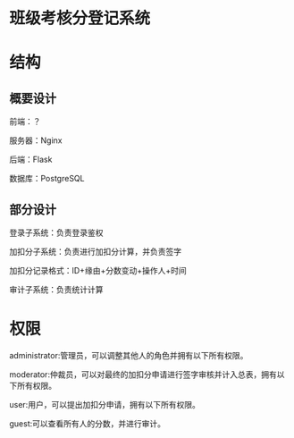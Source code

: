 # 班级考核分登记系统

# 结构

## 概要设计

前端：？

服务器：Nginx

后端：Flask

数据库：PostgreSQL

## 部分设计

登录子系统：负责登录鉴权

加扣分子系统：负责进行加扣分计算，并负责签字

加扣分记录格式：ID+缘由+分数变动+操作人+时间

审计子系统：负责统计计算

# 权限

administrator:管理员，可以调整其他人的角色并拥有以下所有权限。

moderator:仲裁员，可以对最终的加扣分申请进行签字审核并计入总表，拥有以下所有权限。

user:用户，可以提出加扣分申请，拥有以下所有权限。

guest:可以查看所有人的分数，并进行审计。

